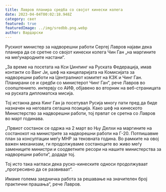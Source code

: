 ```yaml
---
title: Лавров планира средба со својот кинески колега
date: 2023-04-04T00:02:18.948Z
category: свет
featured: true
featuredImage: ../img/sredbb.png.webp
author: Вардарски
---
```


Рускиот министер за надворешни работи Сергеј Лавров најави дека планира да се сретне со својот кинески колега Чин Ган „на маргините на меѓународните настани“.

„За време на посетата на Кси Џинпинг на Руската Федерација, имав контакти со Ванг Ји, шеф на канцеларијата на Комисијата за надворешни работи на Централниот комитет на КЗК и Чинг Ган. Планирани се и средби со министерот Чинг Ган“, рече Лавров во соопштението. интервју со АИФ, објавено во вторник на веб-страницата на руската дипломатска мисија.

Тој истакна дека Кинг Ган ја посетувал Русија многу пати пред да биде назначен на неговата сегашна позиција. Како шеф на кинеското Министерство за надворешни работи, тој првпат се сретна со Лавров во март годинава.

„Првиот состанок се одржа на 2 март во Њу Делхи на маргините на состанокот на министрите за надворешни работи на Г-20. Потпишавме план за консултации меѓу МНР за тековната година. Во рамките на овој важен механизам, ги продолжуваме состаноците во живо меѓу замениците министри и соодветните ресори на нашите министерства за надворешни работи“, додаде тој.

Тој исто така нагласи дека руско-кинеските односи продолжуваат „прогресивно да се развиваат“.

Имаме голема заедничка работа за решавање на значителен број практични прашања“, рече Лавров.
